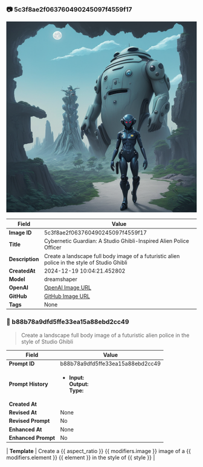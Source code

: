 

### 📷 5c3f8ae2f063760490245097f4559f17 


![data.id](./5c3f8ae2f063760490245097f4559f17.jpg)


| Field          | Value                                                                                                                     |
|----------------|---------------------------------------------------------------------------------------------------------------------------|
| **Image ID**             | 5c3f8ae2f063760490245097f4559f17                                                                                                             |
| **Title**           | Cybernetic Guardian: A Studio Ghibli-Inspired Alien Police Officer                                                                                                       |
| **Description**           | Create a landscape full body image of a futuristic alien police in the style of Studio Ghibli                                                                                                       |
| **CreatedAt**        | 2024-12-19 10:04:21.452802                                                                                                        |
| **Model**        | dreamshaper                                                                                                        |
| **OpenAI**         | [OpenAI Image URL](http://192.168.1.85:8081/generated-images/b642652229358.png)                                                                                |
| **GitHub**         | [GitHub Image URL](https://raw.githubusercontent.com/Caneta-Silva/weeb/refs/heads/main/images/5c3f8ae2f063760490245097f4559f17/5c3f8ae2f063760490245097f4559f17.jpg)                                                                                |
| **Tags**       | None                                                                                                                   |

### 📜 b88b78a9dfd5ffe33ea15a88ebd2cc49

> Create a landscape full body image of a futuristic alien police in the style of Studio Ghibli

| Field          | Value                                                                                                                                                                      |
|----------------|----------------------------------------------------------------------------------------------------------------------------------------------------------------------------|
| **Prompt ID**  | b88b78a9dfd5ffe33ea15a88ebd2cc49                                                                                                                                                            |
| **Prompt History** | <ul><li>**Input:**  <br> **Output:**  <br> **Type:** </li></ul> |
| **Created At** |                                                                                                                                                    |
| **Revised At** | None                                                                                                                                                   |
| **Revised Prompt** | No                                                                                                                                                                      |
| **Enhanced At** | None                                                                                                                                                  |
| **Enhanced Prompt** | No                                                                                                                                                                    |

| **Template**   | Create a {{ aspect_ratio }} {{ modifiers.image }} image of a {{ modifiers.element }} {{ element }} in the style of {{ style }}                                                                                                                                           |


